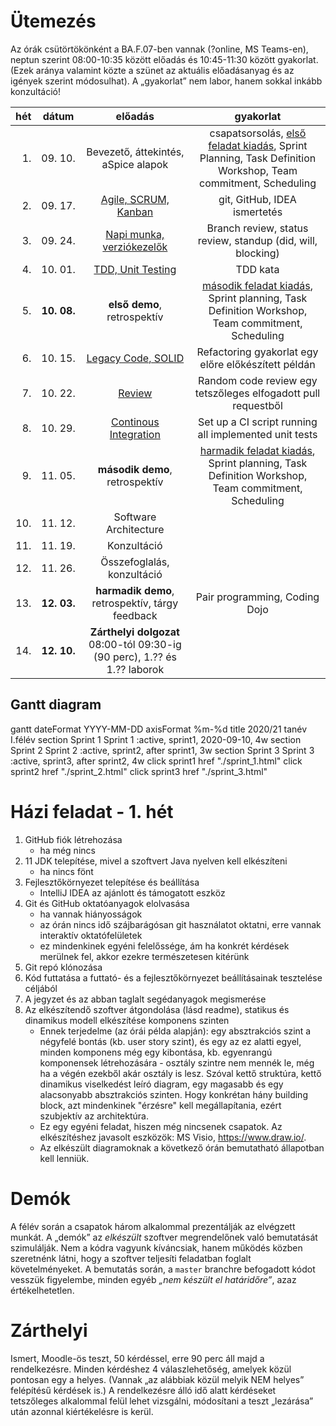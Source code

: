 # Ütemezés

Az órák csütörtökönként a BA.F.07-ben vannak (?online, MS Teams-en), neptun szerint 08:00-10:35 között előadás és 10:45-11:30 között gyakorlat. (Ezek aránya valamint közte a szünet az aktuális előadásanyag és az igények szerint módosulhat). A „gyakorlat” nem labor, hanem sokkal inkább konzultáció!

|hét    |dátum        |előadás|gyakorlat|
|------:|:-----------:|:-----:|:-------:|
| 1.|09.&nbsp;10.| Bevezető, áttekintés, aSpice&nbsp;alapok|csapatsorsolás, [első feladat kiadás](sprint_1.md), Sprint Planning, Task Definition Workshop, Team commitment, Scheduling
| 2.|09.&nbsp;17.| [Agile, SCRUM, Kanban](lectures/agile_scrum_kanban.md) | git, GitHub, IDEA ismertetés
| 3.|09.&nbsp;24.| [Napi munka, verziókezelők](lectures/daily_work.md)|Branch review, status review, standup (did, will, blocking)
| 4.|10.&nbsp;01.| [TDD, Unit Testing](lectures/tdd.md)|TDD kata
| 5.|**10.&nbsp;08.**| **első demo**, retrospektív|[második feladat kiadás](sprint_2.md), Sprint planning, Task Definition Workshop, Team commitment, Scheduling
| 6.|10.&nbsp;15.| [Legacy Code, SOLID](lectures/legacy_code.md) |Refactoring gyakorlat egy előre előkészített példán
| 7.|10.&nbsp;22.| [Review](lectures/review.md) |Random code review egy tetszőleges elfogadott pull requestből
| 8.|10.&nbsp;29.| [Continous Integration](lectures/ci.md) | Set up a CI script running all implemented unit tests
| 9.|11.&nbsp;05.| **második demo**, retrospektív | [harmadik feladat kiadás](sprint_3.md), Sprint planning, Task Definition Workshop, Team commitment, Scheduling
|10.|11.&nbsp;12.| Software Architecture
|11.|11.&nbsp;19.| Konzultáció
|12.|11.&nbsp;26.| Összefoglalás, konzultáció |
|13.|**12.&nbsp;03.**|**harmadik demo**, retrospektív, tárgy feedback | Pair programming, Coding Dojo
|14.|**12.&nbsp;10.**|**Zárthelyi dolgozat** 08:00-tól 09:30-ig (90 perc), 1.?? és 1.?? laborok


## Gantt diagram


<div class="mermaid">
    gantt
    dateFormat  YYYY-MM-DD
    axisFormat  %m-%d
    title 2020/21 tanév I.félév
    section Sprint 1
        Sprint 1 :active, sprint1, 2020-09-10, 4w
    section Sprint 2
        Sprint 2 :active, sprint2, after sprint1, 3w
    section Sprint 3
        Sprint 3 :active, sprint3, after sprint2, 4w
    click sprint1 href "./sprint_1.html"
    click sprint2 href "./sprint_2.html"
    click sprint3 href "./sprint_3.html"
</div>


# Házi feladat - 1. hét

1. GitHub fiók létrehozása
    * ha még nincs
2. 11 JDK telepítése, mivel a szoftvert Java nyelven kell elkészíteni
    * ha nincs fönt
3. Fejlesztőkörnyezet telepítése és beállítása
    * IntelliJ IDEA az ajánlott és támogatott eszköz
4. Git és GitHub oktatóanyagok elolvasása
    * ha vannak hiányosságok
    * az órán nincs idő szájbarágósan git használatot oktatni, erre vannak interaktív oktatófelületek
    * ez mindenkinek egyéni felelőssége, ám ha konkrét kérdések merülnek fel, akkor ezekre természetesen kitérünk
5. Git repó klónozása
6. Kód futtatása a futtató- és a fejlesztőkörnyezet beállításainak tesztelése céljából
7. A jegyzet és az abban taglalt segédanyagok megismerése
8. Az elkészítendő szoftver átgondolása (lásd readme), statikus és dinamikus modell elkészítése komponens szinten
    * Ennek terjedelme (az órái példa alapján): egy absztrakciós szint a négyfelé bontás (kb. user story szint), és egy az ez alatti egyel, minden komponens még egy kibontása, kb. egyenrangú komponensek létrehozására - osztály szintre nem mennék le, még ha a végén ezekből akár osztály is lesz. Szóval kettő struktúra, kettő dinamikus viselkedést leíró diagram, egy magasabb és egy alacsonyabb absztrakciós szinten. Hogy konkrétan hány building block, azt mindenkinek "érzésre" kell megállapítania, ezért szubjektív az architektúra.
    * Ez egy egyéni feladat, hiszen még nincsenek csapatok. Az elkészítéshez javasolt eszközök: MS Visio, https://www.draw.io/.
    * Az elkészült diagramoknak a következő órán bemutatható állapotban kell lenniük.



# Demók

A félév során a csapatok három alkalommal prezentálják az elvégzett munkát. A „demók” az _elkészült_ szoftver megrendelőnek való bemutatását szimulálják. Nem a kódra vagyunk kíváncsiak, hanem működés közben szeretnénk látni, hogy a szoftver teljesíti feladatban foglalt követelményeket.
A bemutatás során, a `master` branchre befogadott kódot vesszük figyelembe, minden egyéb _„nem készült el határidőre”_, azaz értékelhetetlen.


# Zárthelyi

Ismert, Moodle-ös teszt, 50 kérdéssel, erre 90 perc áll majd a rendelkezésre. Minden kérdéshez 4 válaszlehetőség, amelyek közül pontosan egy a helyes. (Vannak „az alábbiak közül melyik NEM helyes” felépítésű kérdések is.) A rendelkezésre álló idő alatt kérdéseket tetszőleges alkalommal felül lehet vizsgálni, módosítani a teszt „lezárása” után azonnal kiértékelésre is kerül.
